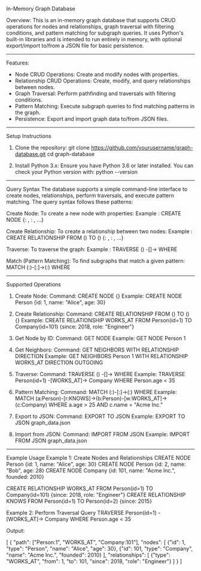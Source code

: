 In-Memory Graph Database

Overview:
This is an in-memory graph database that supports CRUD operations for nodes and relationships, graph traversal with filtering conditions, and pattern matching for subgraph queries. It uses Python's built-in libraries and is intended to run entirely in memory, with optional export/import to/from a JSON file for basic persistence.

-------------------------------------------------------------------

Features:
- Node CRUD Operations: Create and modify nodes with properties.
- Relationship CRUD Operations: Create, modify, and query relationships between nodes.
- Graph Traversal: Perform pathfinding and traversals with filtering conditions.
- Pattern Matching: Execute subgraph queries to find matching patterns in the graph.
- Persistence: Export and import graph data to/from JSON files.

-------------------------------------------------------------------

Setup Instructions
1. Clone the repository:
   git clone https://github.com/yourusername/graph-database.git
   cd graph-database

2. Install Python 3.x: Ensure you have Python 3.6 or later installed. You can check your Python version with:
   python --version

-------------------------------------------------------------------

Query Syntax
The database supports a simple command-line interface to create nodes, relationships, perform traversals, and execute pattern matching. The query syntax follows these patterns:

Create Node:
To create a new node with properties:
Example : CREATE NODE <NodeType> {<property1>: <value1>, <property2>: <value2>, ...}

Create Relationship:
To create a relationship between two nodes:
Example : CREATE RELATIONSHIP <RelType> FROM <NodeType1>(<id1>) TO <NodeType2>(<id2>) {<property1>: <value1>, <property2>: <value2>, ...}

Traverse:
To traverse the graph:
Example : TRAVERSE <NodeType>(<id>) -[<RelType>]-> <NodeType2>
WHERE <condition>

Match (Pattern Matching):
To find subgraphs that match a given pattern:
MATCH (<node1>:<Type1>)-[<rel1>:<RelType1>]->(<node2>:<Type2>)
WHERE <condition>

-------------------------------------------------------------------

Supported Operations
1. Create Node:
Command: CREATE NODE <NodeType> {<properties>}
Example: CREATE NODE Person {id: 1, name: "Alice", age: 30}

2. Create Relationship:
Command: CREATE RELATIONSHIP <RelType> FROM <NodeType1>(<id1>) TO <NodeType2>(<id2>) {<properties>}
Example: CREATE RELATIONSHIP WORKS_AT FROM Person(id=1) TO Company(id=101) {since: 2018, role: "Engineer"}

3. Get Node by ID:
Command: GET NODE <NodeType> <NodeID>
Example: GET NODE Person 1

4. Get Neighbors:
Command: GET NEIGHBORS <NodeType> <NodeID> WITH RELATIONSHIP <RelType> DIRECTION <direction>
Example: GET NEIGHBORS Person 1 WITH RELATIONSHIP WORKS_AT DIRECTION OUTGOING

5. Traverse:
Command: TRAVERSE <NodeType>(<NodeID>) -[<RelType>]-> <NodeType2> WHERE <condition>
Example: TRAVERSE Person(id=1) -[WORKS_AT]-> Company WHERE Person.age < 35

6. Pattern Matching:
Command: MATCH (<node1>:<Type1>)-[<rel1>:<RelType1>]->(<node2>:<Type2>) WHERE <condition>
Example: MATCH (a:Person)-[r:KNOWS]->(b:Person)-[w:WORKS_AT]->(c:Company) WHERE a.age > 25 AND c.name = "Acme Inc."

7. Export to JSON:
Command: EXPORT TO JSON <filename>
Example: EXPORT TO JSON graph_data.json

8. Import from JSON:
Command: IMPORT FROM JSON <filename>
Example: IMPORT FROM JSON graph_data.json

-------------------------------------------------------------------

Example Usage
Example 1: Create Nodes and Relationships
CREATE NODE Person {id: 1, name: "Alice", age: 30}
CREATE NODE Person {id: 2, name: "Bob", age: 28}
CREATE NODE Company {id: 101, name: "Acme Inc.", founded: 2010}

CREATE RELATIONSHIP WORKS_AT FROM Person(id=1) TO Company(id=101) {since: 2018, role: "Engineer"}
CREATE RELATIONSHIP KNOWS FROM Person(id=1) TO Person(id=2) {since: 2015}

Example 2: Perform Traversal Query
TRAVERSE Person(id=1) -[WORKS_AT]-> Company
WHERE Person.age < 35


Output:

[
  {
    "path": ["Person:1", "WORKS_AT", "Company:101"],
    "nodes": [
      {"id": 1, "type": "Person", "name": "Alice", "age": 30},
      {"id": 101, "type": "Company", "name": "Acme Inc.", "founded": 2010}
    ],
    "relationships": [
      {"type": "WORKS_AT", "from": 1, "to": 101, "since": 2018, "role": "Engineer"}
    ]
  }
]
